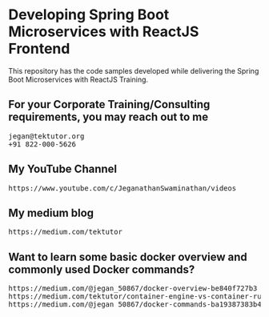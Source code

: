 # Developing Spring Boot Microservices with ReactJS Frontend
This repository has the code samples developed while delivering the Spring Boot Microservices with ReactJS Training.

## For your Corporate Training/Consulting requirements, you may reach out to me 
<pre>
jegan@tektutor.org
+91 822-000-5626
</pre>

## My YouTube Channel
<pre>
https://www.youtube.com/c/JeganathanSwaminathan/videos
</pre>

## My medium blog
<pre>
https://medium.com/tektutor
</pre>

## Want to learn some basic docker overview and commonly used Docker commands?
<pre>
https://medium.com/@jegan_50867/docker-overview-be840f727b3
https://medium.com/tektutor/container-engine-vs-container-runtime-667a99042f3
https://medium.com/@jegan_50867/docker-commands-ba19387383b4
</pre>
